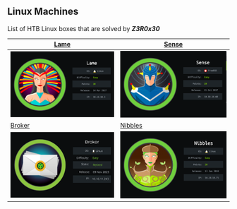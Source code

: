 ## Linux Machines

List of HTB Linux boxes that are solved by ***Z3R0x30***

| [Lame](Lame_Machine.md)                   | [Sense](Sense_Machine.md)                    |
| ----------------------------------------- | -------------------------------------------- |
| ![Lame](images-lame/cover-lame.png)       | ![](images-sense/sense.png)                  |
| [Broker](Broker_Machine.md)               | [Nibbles](Nibbles_Machine.md)                |
| ![Broker](images-broker/cover_broker.png) | ![Nibbles](images-nibbles/cover_nibbles.png) |
